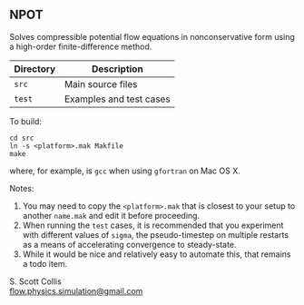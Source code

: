 ## NPOT

Solves compressible potential flow equations in nonconservative form 
using a high-order finite-difference method.

Directory   |   Description 
------------|-------------------------------
`src`       | Main source files
`test`      | Examples and test cases

To build:

    cd src
    ln -s <platform>.mak Makfile
    make

where, for example, <platform> is `gcc` when using `gfortran` on Mac OS X.

Notes:

  1. You may need to copy the `<platform>.mak` that is closest to your
     setup to another `name.mak` and edit it before proceeding.
  2. When running the `test` cases, it is recommended that you experiment
     with different values of `sigma`, the pseudo-timestep on multiple
     restarts as a means of accelerating convergence to steady-state.
  3. While it would be nice and relatively easy to automate this, that
     remains a todo item.

S. Scott Collis\
flow.physics.simulation@gmail.com
